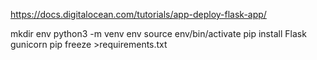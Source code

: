https://docs.digitalocean.com/tutorials/app-deploy-flask-app/

mkdir env
python3 -m venv env
source env/bin/activate
pip install Flask gunicorn
pip freeze >requirements.txt
